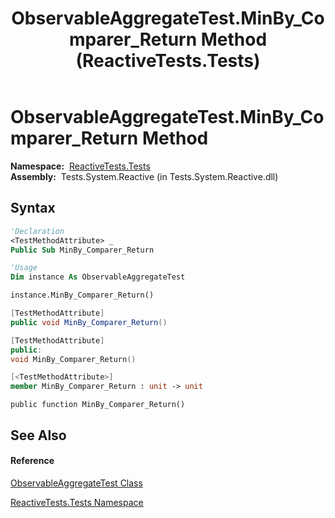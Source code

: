 ﻿---
title: ObservableAggregateTest.MinBy_Comparer_Return Method  (ReactiveTests.Tests)
TOCTitle: MinBy_Comparer_Return Method
ms:assetid: M:ReactiveTests.Tests.ObservableAggregateTest.MinBy_Comparer_Return
ms:mtpsurl: https://msdn.microsoft.com/en-us/library/reactivetests.tests.observableaggregatetest.minby_comparer_return(v=VS.103)
ms:contentKeyID: 36619336
ms.date: 06/28/2011
mtps_version: v=VS.103
f1_keywords:
- ReactiveTests.Tests.ObservableAggregateTest.MinBy_Comparer_Return
dev_langs:
- CSharp
- JScript
- VB
- FSharp
- c++
---

# ObservableAggregateTest.MinBy\_Comparer\_Return Method

**Namespace:**  [ReactiveTests.Tests](hh289046\(v=vs.103\).md)  
**Assembly:**  Tests.System.Reactive (in Tests.System.Reactive.dll)

## Syntax

``` vb
'Declaration
<TestMethodAttribute> _
Public Sub MinBy_Comparer_Return
```

``` vb
'Usage
Dim instance As ObservableAggregateTest

instance.MinBy_Comparer_Return()
```

``` csharp
[TestMethodAttribute]
public void MinBy_Comparer_Return()
```

``` c++
[TestMethodAttribute]
public:
void MinBy_Comparer_Return()
```

``` fsharp
[<TestMethodAttribute>]
member MinBy_Comparer_Return : unit -> unit 
```

``` jscript
public function MinBy_Comparer_Return()
```

## See Also

#### Reference

[ObservableAggregateTest Class](hh314823\(v=vs.103\).md)

[ReactiveTests.Tests Namespace](hh289046\(v=vs.103\).md)

